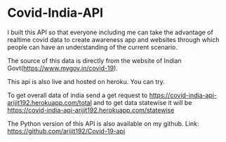 # Covid-India-API

I built this API so that everyone including me can take the advantage of realtime covid data to create awareness app and websites through which people can have an understanding of the current scenario.

The source of this data is directly from the website of Indian Govt(https://www.mygov.in/covid-19).

This api is also live and hosted on heroku. You can try.

To get overall data of india send a get request to https://covid-india-api-arijit192.herokuapp.com/total and to get data statewise it will be https://covid-india-api-arijit192.herokuapp.com/statewise

The Python version of this API is also available on my github. Link: https://github.com/arijit192/Covid-19-api
